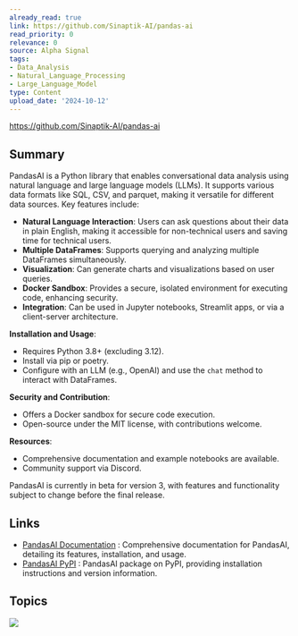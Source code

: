 ```yaml
---
already_read: true
link: https://github.com/Sinaptik-AI/pandas-ai
read_priority: 0
relevance: 0
source: Alpha Signal
tags:
- Data_Analysis
- Natural_Language_Processing
- Large_Language_Model
type: Content
upload_date: '2024-10-12'
---
```


https://github.com/Sinaptik-AI/pandas-ai
## Summary

PandasAI is a Python library that enables conversational data analysis using natural language and large language models (LLMs). It supports various data formats like SQL, CSV, and parquet, making it versatile for different data sources. Key features include:

- **Natural Language Interaction**: Users can ask questions about their data in plain English, making it accessible for non-technical users and saving time for technical users.
- **Multiple DataFrames**: Supports querying and analyzing multiple DataFrames simultaneously.
- **Visualization**: Can generate charts and visualizations based on user queries.
- **Docker Sandbox**: Provides a secure, isolated environment for executing code, enhancing security.
- **Integration**: Can be used in Jupyter notebooks, Streamlit apps, or via a client-server architecture.

**Installation and Usage**:
- Requires Python 3.8+ (excluding 3.12).
- Install via pip or poetry.
- Configure with an LLM (e.g., OpenAI) and use the `chat` method to interact with DataFrames.

**Security and Contribution**:
- Offers a Docker sandbox for secure code execution.
- Open-source under the MIT license, with contributions welcome.

**Resources**:
- Comprehensive documentation and example notebooks are available.
- Community support via Discord.

PandasAI is currently in beta for version 3, with features and functionality subject to change before the final release.
## Links

- [PandasAI Documentation](https://pandas-ai.readthedocs.io/en/latest/) : Comprehensive documentation for PandasAI, detailing its features, installation, and usage.
- [PandasAI PyPI](https://pypi.org/project/pandasai/) : PandasAI package on PyPI, providing installation instructions and version information.

## Topics

![](topics/Library/PandasAI)
